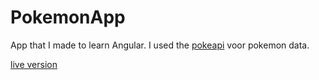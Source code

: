 # PokemonApp

App that I made to learn Angular. I used the [pokeapi](https://pokeapi.co/) voor pokemon data. 


[live version](https://stoic-swartz-98e9a8.netlify.app/)

